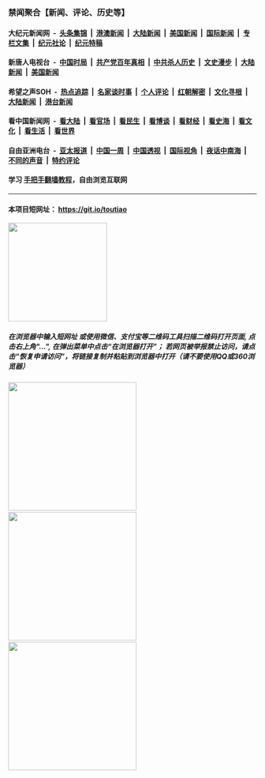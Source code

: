 ### 禁闻聚合【新闻、评论、历史等】

#### 大纪元新闻网 &nbsp;-&nbsp; [头条集锦](indexes/E头条集锦.md?t=02101011) &nbsp;|&nbsp; [港澳新闻](indexes/E港澳新闻.md?t=02101011)  &nbsp;|&nbsp; [大陆新闻](indexes/E大陆新闻.md?t=02101011) &nbsp;|&nbsp; [美国新闻](indexes/E美国新闻.md?t=02101011) &nbsp;|&nbsp; [国际新闻](indexes/E国际新闻.md?t=02101011) &nbsp;|&nbsp; [专栏文集](indexes/E专栏文集.md?t=02101011) &nbsp;|&nbsp; [纪元社论](indexes/E纪元社论.md?t=02101011) &nbsp;|&nbsp; [纪元特稿](indexes/E纪元特稿.md?t=02101011) 

#### 新唐人电视台 &nbsp;-&nbsp; [中国时局](indexes/N中国时局.md?t=02101011) &nbsp;|&nbsp; [共产党百年真相](indexes/N共产党百年真相.md?t=02101011) &nbsp;|&nbsp; [中共杀人历史](indexes/N中共杀人历史.md?t=02101011) &nbsp;|&nbsp; [文史漫步](indexes/N文史漫步.md?t=02101011) &nbsp;|&nbsp; [大陆新闻](indexes/N大陆新闻.md?t=02101011) &nbsp;|&nbsp; [美国新闻](indexes/N美国新闻.md?t=02101011)

#### 希望之声SOH &nbsp;-&nbsp; [热点追踪](indexes/H热点追踪.md?t=02101011) &nbsp;|&nbsp; [名家谈时事](indexes/H名家谈时事.md?t=02101011) &nbsp;|&nbsp; [个人评论](indexes/H个人评论.md?t=02101011)  &nbsp;|&nbsp; [红朝解密](indexes/H红朝解密.md?t=02101011) &nbsp;|&nbsp; [文化寻根](indexes/H文化寻根.md?t=02101011) &nbsp;|&nbsp; [大陆新闻](indexes/H大陆新闻.md?t=02101011) &nbsp;|&nbsp; [港台新闻](indexes/H港台新闻.md?t=02101011)

#### 看中国新闻网 &nbsp;-&nbsp; [看大陆](indexes/S看大陆.md?t=02101011) &nbsp;|&nbsp; [看官场](indexes/S看官场.md?t=02101011) &nbsp;|&nbsp; [看民生](indexes/S看民生.md?t=02101011)  &nbsp;|&nbsp; [看博谈](indexes/S看博谈.md?t=02101011) &nbsp;|&nbsp; [看财经](indexes/S看财经.md?t=02101011) &nbsp;|&nbsp; [看史海](indexes/S看史海.md?t=02101011) &nbsp;|&nbsp; [看文化](indexes/S看文化.md?t=02101011) &nbsp;|&nbsp; [看生活](indexes/S看生活.md?t=02101011) &nbsp;|&nbsp; [看世界](indexes/S看世界.md?t=02101011)

#### 自由亚洲电台 &nbsp;-&nbsp; [亚太报道](indexes/R亚太报道.md?t=02101011) &nbsp;|&nbsp; [中国一周](indexes/R中国一周.md?t=02101011) &nbsp;|&nbsp; [中国透视](indexes/R中国透视.md?t=02101011)  &nbsp;|&nbsp; [国际视角](indexes/R国际视角.md?t=02101011) &nbsp;|&nbsp; [夜话中南海](indexes/R夜话中南海.md?t=02101011) &nbsp;|&nbsp; [不同的声音](indexes/R不同的声音.md?t=02101011) &nbsp;|&nbsp; [特约评论](indexes/R特约评论.md?t=02101011)

#### 学习 [手把手翻墙教程](https://github.com/gfw-breaker/guides/wiki)，自由浏览互联网

----

#### 本项目短网址： https://git.io/toutiao
<img src="https://raw.githubusercontent.com/gfw-breaker/banned-news/master/scripts/img/qr.png" width="200px"/>  

##### 在浏览器中输入短网址 或使用微信、支付宝等二维码工具扫描二维码打开页面, 点击右上角"...", 在弹出菜单中点击“在浏览器打开”； 若网页被举报禁止访问，请点击“恢复申请访问”，将链接复制并粘贴到浏览器中打开（请不要使用QQ或360浏览器）

<img src="https://raw.githubusercontent.com/gfw-breaker/banned-news/master/scripts/img/1.png" width="260px"/> &nbsp; <img src="https://raw.githubusercontent.com/gfw-breaker/banned-news/master/scripts/img/2.png" width="260px"/> &nbsp; <img src="https://raw.githubusercontent.com/gfw-breaker/banned-news/master/scripts/img/3.png" width="260px"/>
